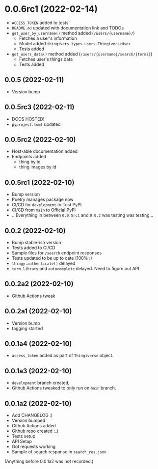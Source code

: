 # 0.0.6rc1 (2022-02-14)

- `ACCESS_TOKEN` added to tests
- `README.md` updated with documentation link and TODOs
- `get_user_by_username()` method added (`/users/{username}/`)
  - Fetches a user's information
  - Model added `thingivers.types.users.ThingiverseUser`
  - Tests added
- `get_users_data()` method added (`/users/{username}/search/{term?}`)
  - Fetches user's things data
  - Tests added

## 0.0.5 (2022-02-11)

- Version bump

## 0.0.5rc3 (2022-02-11)

- DOCS HOSTED!
- `pyproject.toml` updated

## 0.0.5rc2 (2022-02-10)

- Host-able documentation added
- Endpoints added
  - thing by id
  - thing images by id

## 0.0.5rc1 (2022-02-10)

- Bump version
- Poetry manages package now
- CI/CD for `development` to Test PyPI
- CI/CD from `main` to Official PyPI
- ...Everything in between `0.0.5rc1` and `0.0.2` was testing was testing...

## 0.0.2 (2022-02-10)

- Bump stable-ish version
- Tests added to CI/CD
- Sample files for `/search` endpoint responses
- Tests updated to be up to date (100% :)
- `thingy.authenticate()` delayed
- `term_library` and `autocomplete` delayed. Need to figure out API

## 0.0.2a2 (2022-02-10)

- Github Actions tweak

## 0.0.2a1 (2022-02-10)

- Version bump
- tagging started

## 0.0.1a4 (2022-02-10)

- `access_token` added as part of `Thingiverse` object.

## 0.0.1a3 (2022-02-10)

- `development` branch created,
- Github Actions tweaked to only run on `main` branch.


## 0.0.1a2 (2022-02-10)

- Add CHANGELOG :)
- Version bumped
- Github Actions added
- Github repo created :_)
- Tests setup
- API Setup
- Got requests working
- Sample of search response in `search_res.json`

(Anything before 0.0.1a2 was not recorded.)
